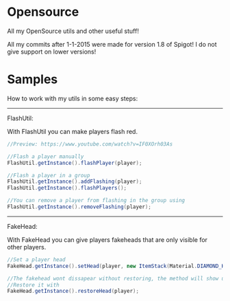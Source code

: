 Opensource
==========

All my OpenSource utils and other useful stuff!

All my commits after 1-1-2015 were made for version 1.8 of Spigot!
I do not give support on lower versions!

Samples
==========

How to work with my utils in some easy steps:
**********
FlashUtil:

With FlashUtil you can make players flash red.

```java
//Preview: https://www.youtube.com/watch?v=IF0XOrh03As

//Flash a player manually
FlashUtil.getInstance().flashPlayer(player);

//Flash a player in a group
FlashUtil.getInstance().addFlashing(player);
FlashUtil.getInstance().flashPlayers();

//You can remove a player from flashing in the group using
FlashUtil.getInstance().removeFlashing(player);
```

**********
FakeHead:

With FakeHead you can give players fakeheads that are only visible for other players.

```java
//Set a player head
FakeHead.getInstance().setHead(player, new ItemStack(Material.DIAMOND_HELMET)); // You can use all valid hat items.

//The fakehead wont dissapear without restoring, the method will show up the actual hat that the player is wearing again!
//Restore it with
FakeHead.getInstance().restoreHead(player);
```


